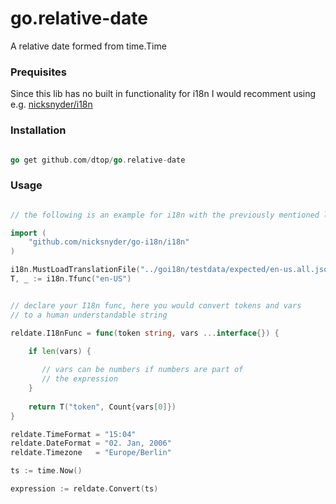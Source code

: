 # go.relative-date
A relative date formed from time.Time

### Prequisites

Since this lib has no built in functionality for i18n I would recomment using e.g. [nicksnyder/i18n](https://github.com/nicksnyder/go-i18n)

### Installation

```go

go get github.com/dtop/go.relative-date

```

### Usage

```go

// the following is an example for i18n with the previously mentioned lib

import (
    "github.com/nicksnyder/go-i18n/i18n"
)

i18n.MustLoadTranslationFile("../goi18n/testdata/expected/en-us.all.json")
T, _ := i18n.Tfunc("en-US")


// declare your I18n func, here you would convert tokens and vars
// to a human understandable string 

reldate.I18nFunc = func(token string, vars ...interface{}) {

    if len(vars) {
       
       // vars can be numbers if numbers are part of 
       // the expression
    }   
    
    return T("token", Count{vars[0]})
}

reldate.TimeFormat = "15:04"
reldate.DateFormat = "02. Jan, 2006"
reldate.Timezone   = "Europe/Berlin"

ts := time.Now()

expression := reldate.Convert(ts)

```
